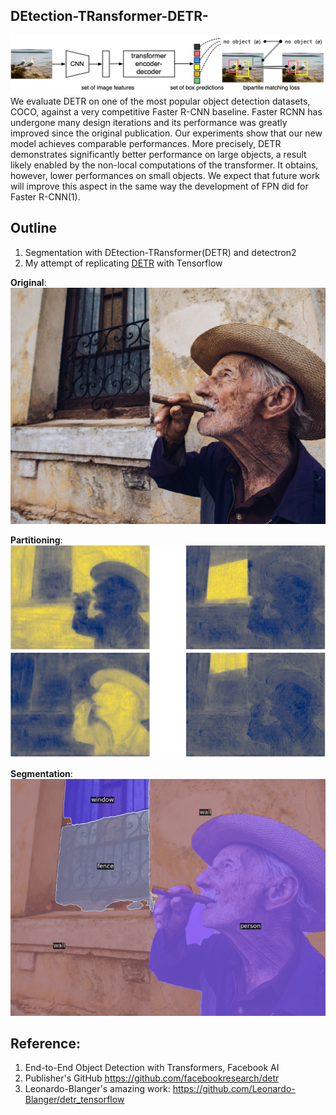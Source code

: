 ## DEtection-TRansformer-DETR-

![DETR](https://github.com/kwdaisuke/DEtection-TRansformer-DETR-/blob/main/Images/DETR.png)
We evaluate DETR on one of the most popular object detection datasets,
COCO, against a very competitive Faster R-CNN baseline. Faster RCNN has undergone many design iterations and its performance was greatly
improved since the original publication. Our experiments show that our new
model achieves comparable performances. More precisely, DETR demonstrates
significantly better performance on large objects, a result likely enabled by the
non-local computations of the transformer. It obtains, however, lower performances on small objects. We expect that future work will improve this aspect
in the same way the development of FPN did for Faster R-CNN(1).

## Outline
1. Segmentation with DEtection-TRansformer(DETR) and detectron2 
2. My attempt of replicating [DETR](https://github.com/facebookresearch/detr) with Tensorflow

**Original**: \
![Original](https://github.com/kwdaisuke/DEtection-TRansformer-DETR-/blob/main/Images/portrait-5378357_1920.jpg)

**Partitioning**: \
![Partitioning](https://github.com/kwdaisuke/DEtection-TRansformer-DETR-/blob/main/Images/Partitioning.png)


**Segmentation**: \
![Segmentation](https://github.com/kwdaisuke/DEtection-TRansformer-DETR-/blob/main/Images/Segmentation.png)



## Reference: 
1. End-to-End Object Detection with Transformers, Facebook AI
2. Publisher's GitHub https://github.com/facebookresearch/detr
3. Leonardo-Blanger's amazing work:
https://github.com/Leonardo-Blanger/detr_tensorflow
